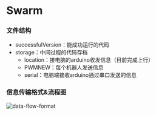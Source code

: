 # Swarm

### 文件结构
- successfulVersion：能成功运行的代码
- storage：中间过程的代码存档
   - location：接电脑的arduino收发信息（目前完成上行）
   - PWMNEW：每个机器人发送信息
   - serial：电脑端接收arduino通过串口发送的信息

### 信息传输格式&流程图
![data-flow-format](https://i.loli.net/2019/03/31/5ca07ee9e56da.png)